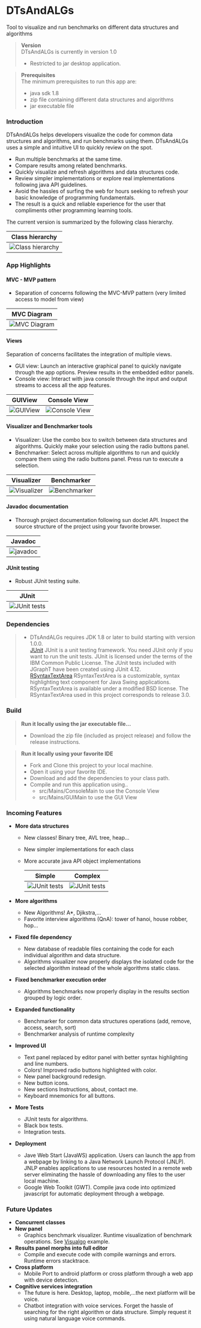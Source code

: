 # DTsAndALGs

Tool to visualize and run benchmarks on different data structures and algorithms

> **Version**  
> DTsAndALGs is currently in version 1.0
> - Restricted to jar desktop application.

> **Prerequisites**  
> The minimum prerequisites to run this app are:
> - java sdk 1.8
> - zip file containing different data structures and algorithms 
> - jar executable file

### Introduction
DTsAndALGs helps developers visualize the code for common data structures and algorithms, and run benchmarks using them.
DTsAndALGs uses a simple and intuitive UI to quickly review on the spot. 

* Run multiple benchmarks at the same time.
* Compare results among related benchmarks.
* Quickly visualize and refresh algorithms and data structures code.
* Review simpler implementations or explore real implementations following java API guidelines.
* Avoid the hassles of surfing the web for hours seeking to refresh your basic knowledge of programming fundamentals.
* The result is a quick and reliable experience for the user that compliments other programming learning tools.

The current version is summarized by the following class hierarchy.

| Class hierarchy |
|-------------------------------|
|![Class hierarchy](src/Images/Class_Hierarchy.png)|

### App Highlights

#### MVC - MVP pattern
* Separation of concerns following the MVC-MVP pattern (very limited access to model from view)

| MVC Diagram |
|-------------------------------|
|![MVC Diagram](src/Images/MVC.png)|

#### Views
Separation of concerns facilitates the integration of multiple views.
* GUI view: Launch an interactive graphical panel to quickly navigate through the app options. Preview results in the embedded editor panels.
* Console view: Interact with java console through the input and output streams to access all the app features.  

| GUIView | Console View |
|----------|-------|
|![GUIView](src/Images/GUIView.png)|![Console View](src/Images/ConsoleView.png)|

#### Visualizer and Benchmarker tools
* Visualizer: Use the combo box to switch between data structures and algorithms. Quickly make your selection using the radio buttons panel.  
* Benchmarker: Select across multiple algorithms to run and quickly compare them using the radio buttons panel. Press run to execute a selection.

| Visualizer | Benchmarker |
|----------|-------|
|![Visualizer](src/Images/Complex_implementation.png)|![Benchmarker](src/Images/Benchmarker.png)|

#### Javadoc documentation
* Thorough project documentation following sun doclet API. Inspect the source structure of the project using your favorite browser.

| Javadoc  |
|----------|
|![javadoc](src/Images/javadoc.png)|

#### JUnit testing
* Robust JUnit testing suite.

| JUnit  |
|----------|
|![JUnit tests](src/Images/Tests.png)|

### Dependencies  
> - DTsAndALGs requires JDK 1.8 or later to build starting with version 1.0.0.  
[JUnit](http://junit.org) JUnit is a unit testing framework. You need JUnit only if you want to run the unit tests. JUnit is licensed under the terms of the IBM Common Public License. The JUnit tests included with JGraphT have been created using JUnit 4.12.  
[RSyntaxTextArea](https://github.com/bobbylight/RSyntaxTextArea) RSyntaxTextArea is a customizable, syntax highlighting text component for Java Swing applications. RSyntaxTextArea is available under a modified BSD license. The RSyntaxTextArea used in this project corresponds to release 3.0.  

### Build  
> **Run it locally using the jar executable file...** 
> - Download the zip file (included as project release) and follow the release instructions.

> **Run it locally using your favorite IDE**  
> - Fork and Clone this project to your local machine. 
> - Open it using your favorite IDE.  
> - Download and add the dependencies to your class path.
> - Compile and run this application using..
>   - src/Mains/ConsoleMain to use the Console View
>   - src/Mains/GUIMain to use the GUI View

### Incoming Features
 - **More data structures**
    - New classes! Binary tree, AVL tree, heap...  
    - New simpler implementations for each class  
    - More accurate java API object implementations 
    
      | Simple  | Complex |
      |----------|----------|
      |![JUnit tests](src/Images/Simpler_implementation.png)| ![JUnit tests](src/Images/Complex_implementation.png)|

 - **More algorithms**
    - New Algorithms! A*, Djikstra,...
    - Favorite interview algorithms (QnA): tower of hanoi, house robber, hop...
 - **Fixed file dependency**
    - New database of readable files containing the code for each individual algorithm and data structure. 
    - Algorithms visualizer now properly displays the isolated code for the selected algorithm instead of the whole algorithms static class. 
 - **Fixed benchmarker execution order**
    - Algorithms benchmarks now properly display in the results section grouped by logic order.
 - **Expanded functionality**
    - Benchmarker for common data structures operations (add, remove, access, search, sort)
    - Benchmarker analysis of runtime complexity
 - **Improved UI**
    - Text panel replaced by editor panel with better syntax highlighting and line numbers.
    - Colors! Improved radio buttons highlighted with color.
    - New panel background redesign.
    - New button icons. 
    - New sections Instructions, about, contact me. 
    - Keyboard mnemonics for all buttons. 
 - **More Tests**
    - JUnit tests for algorithms.
    - Black box tests.
    - Integration tests. 
 - **Deployment**
    - Jave Web Start (JavaWS) application. Users can launch the app from a webpage by linking to a Java Network Launch Protocol (JNLP). JNLP enables applications to use resources hosted in a remote web server eliminating the hassle of downloading any files to the user local machine. 
    - Google Web Toolkit (GWT). Compile java code into optimized javascript for automatic deployment through a webpage.
    
### Future Updates
 - **Concurrent classes**
 - **New panel** 
    - Graphics benchmark visualizer. Runtime visualization of benchmark operations. See [Visualgo](https://visualgo.net/en) example.
 - **Results panel morphs into full editor**
    - Compile and execute code with compile warnings and errors. Runtime errors stacktrace.
 - **Cross platform**
    - Mobile Port to android platform or cross platform through a web app with device detection.
 - **Cognitive services integration**
    - The future is here. Desktop, laptop, mobile,...the next platform will be voice.
    - Chatbot integration with voice services. Forget the hassle of searching for the right algorithm or data structure. Simply request it using natural language voice commands.

    
 
 
 

